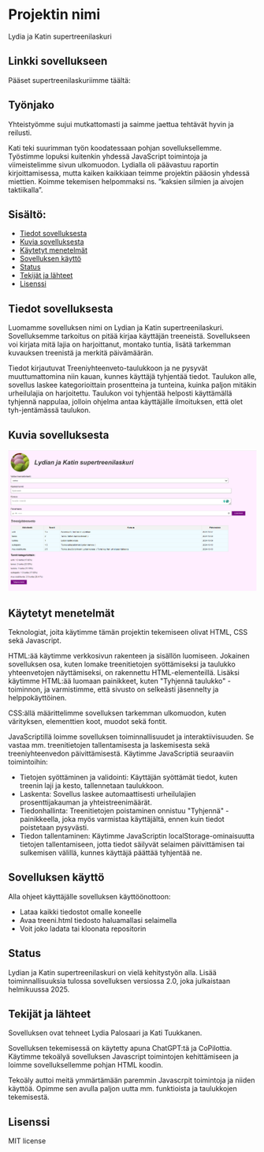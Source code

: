 # Projektin nimi
Lydia ja Katin supertreenilaskuri

## Linkki sovellukseen
Pääset supertreenilaskuriimme täältä: 

## Työnjako
Yhteistyömme sujui mutkattomasti ja saimme jaettua tehtävät hyvin ja reilusti.

Kati teki suurimman työn koodatessaan pohjan sovelluksellemme. Työstimme lopuksi kuitenkin yhdessä JavaScript toimintoja ja viimeistelimme sivun ulkomuodon. Lydialla oli päävastuu raportin kirjoittamisessa, mutta kaiken kaikkiaan teimme projektin pääosin yhdessä miettien. Koimme tekemisen helpommaksi ns. ”kaksien silmien ja aivojen taktiikalla”. 

## Sisältö:

- [Tiedot sovelluksesta](#Tiedot-sovelluksesta)
- [Kuvia sovelluksesta](#Kuvia-sovelluksesta)
- [Käytetyt menetelmät](#Käytetyt-menetelmät)
- [Sovelluksen käyttö](#Sovelluksen-käyttö)
- [Status](#status)
- [Tekijät ja lähteet](#Tekijät-ja-lähteet)
- [Lisenssi](#Lisenssi)

## Tiedot sovelluksesta
Luomamme sovelluksen nimi on Lydian ja Katin supertreenilaskuri.
Sovelluksemme tarkoitus on pitää kirjaa käyttäjän treeneistä. Sovellukseen voi kirjata mitä lajia on harjoittanut, montako tuntia, lisätä tarkemman kuvauksen treenistä ja merkitä päivämäärän.

Tiedot kirjautuvat Treeniyhteenveto-taulukkoon ja ne pysyvät muuttumattomina niin kauan, kunnes käyttäjä tyhjentää tiedot. 
Taulukon alle, sovellus laskee kategorioittain prosentteina ja tunteina, kuinka paljon mitäkin urheilulajia on harjoitettu. Taulukon voi tyhjentää helposti käyttämällä tyhjennä nappulaa, jolloin ohjelma antaa käyttäjälle ilmoituksen, että olet tyh-jentämässä taulukon.

## Kuvia sovelluksesta
![Sovelluksen kuvakaappaus](kuvalaskurista.png)

## Käytetyt menetelmät
Teknologiat, joita käytimme tämän projektin tekemiseen olivat HTML, CSS sekä Javascript.

HTML:ää käytimme verkkosivun rakenteen ja sisällön luomiseen. Jokainen sovelluksen osa, kuten lomake treenitietojen syöttämiseksi ja taulukko yhteenvetojen näyttämiseksi, on rakennettu HTML-elementeillä. Lisäksi käytimme HTML:ää luomaan painikkeet, kuten "Tyhjennä taulukko" -toiminnon, ja varmistimme, että sivusto on selkeästi jäsennelty ja helppokäyttöinen. 

CSS:ällä määrittelimme sovelluksen tarkemman ulkomuodon, kuten värityksen, elementtien koot, muodot sekä fontit.

JavaScriptillä loimme sovelluksen toiminnallisuudet ja interaktiivisuuden. Se vastaa mm. treenitietojen tallentamisesta ja laskemisesta sekä treeniyhteenvedon päivittämisestä. Käytimme JavaScriptiä seuraaviin toimintoihin:

- Tietojen syöttäminen ja validointi: Käyttäjän syöttämät tiedot, kuten treenin laji ja kesto, tallennetaan taulukkoon.
- Laskenta: Sovellus laskee automaattisesti urheilulajien prosenttijakauman ja yhteistreenimäärät.
- Tiedonhallinta: Treenitietojen poistaminen onnistuu "Tyhjennä" -painikkeella, joka myös varmistaa käyttäjältä, ennen kuin tiedot poistetaan pysyvästi.
- Tiedon tallentaminen: Käytimme JavaScriptin localStorage-ominaisuutta tietojen tallentamiseen, jotta tiedot säilyvät selaimen päivittämisen tai sulkemisen välillä, kunnes käyttäjä päättää tyhjentää ne.

## Sovelluksen käyttö
Alla ohjeet käyttäjälle sovelluksen käyttöönottoon:
- Lataa kaikki tiedostot omalle koneelle 
- Avaa treeni.html tiedosto haluamallasi selaimella
- Voit joko ladata tai kloonata repositorin 

## Status
Lydian ja Katin supertreenilaskuri on vielä kehitystyön alla. Lisää toiminnallisuuksia tulossa sovelluksen versiossa 2.0, joka julkaistaan helmikuussa 2025.

## Tekijät ja lähteet
Sovelluksen ovat tehneet Lydia Palosaari ja Kati Tuukkanen.

Sovelluksen tekemisessä on käytetty apuna ChatGPT:tä ja CoPilottia. Käytimme tekoälyä sovelluksen Javascript toimintojen kehittämiseen ja loimme sovelluksellemme pohjan HTML koodin.

Tekoäly auttoi meitä ymmärtämään paremmin Javascrpit toimintoja ja niiden käyttöä. Opimme sen avulla paljon uutta mm. funktioista ja taulukkojen tekemisestä.

## Lisenssi
MIT license


